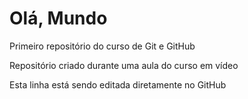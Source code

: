 # Olá, Mundo
 Primeiro repositório do curso de Git e GitHub

 Repositório criado durante uma aula do curso em vídeo
 
 Esta linha está sendo editada diretamente no GitHub

